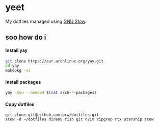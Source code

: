 # yeet

My dotfiles managed using [GNU Stow](https://www.gnu.org/software/stow).

## soo how do i

#### Install yay
```bash
git clone https://aur.archlinux.org/yay.git
cd yay
makepkg -si
```

#### Install packages 
```bash
yay -Syu --needed $(cat arch-*-packages)
```

#### Copy dotfiles
```
git clone git@github.com:brw/dotfiles.git
stow -d ~/dotfiles direnv fish git nvim ripgrep rtx starship stow
```
